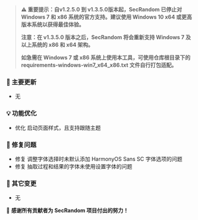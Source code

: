 > **⚠️ 重要提示：自v1.2.5.0 到 v1.3.5.0版本起，SecRandom 已停止对 Windows 7 和 x86 系统的官方支持。建议使用 Windows 10 x64 或更高版本系统以获得最佳体验。**
> 
> **注意：在 v1.3.5.0 版本之后，SecRandom 将会重新支持 Windows 7 及以上系统的 x86 和 x64 架构。**
> 
> **如急需在 Windows 7 或 x86 系统上使用本工具，可使用仓库根目录下的 requirements-windows-win7_x64_x86.txt 文件自行打包适配。**

### 🚀 主要更新

- 无

### 💡 功能优化

- 优化 启动页面样式，且支持跟随主题

### 🐛 修复问题

- 修复 调整字体选择时未默认添加 HarmonyOS Sans SC 字体选项的问题
- 修复 抽取过程和结果的字体未使用设置字体的问题

### 🔧 其它变更

- 无

💝 **感谢所有贡献者为 SecRandom 项目付出的努力！**